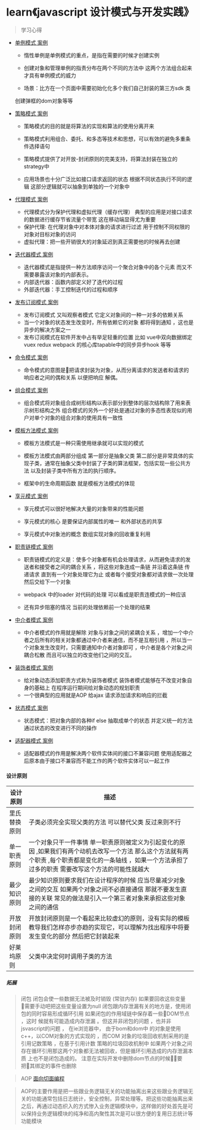 learn《javascript 设计模式与开发实践》
=========

> 学习心得 

- [单例模式 案例](https://github.com/FreemenL/js-design_pattern/tree/master/%E5%8D%95%E4%BE%8B%E6%A8%A1%E5%BC%8F)

    
    *  惰性单例是单例模式的重点，是指在需要的时候才创建实例 

    *  创建对象和管理单例的指责分布在两个不同的方法中 这两个方法组合起来才具有单例模式的威力

    * 场景：比方在一个页面中需要初始化化多个我们自己封装的第三方sdk 类 

    创建弹框的dom对象等等

- [策略模式 案例](https://github.com/FreemenL/js-design_pattern/tree/master/%E7%AD%96%E7%95%A5%E6%A8%A1%E5%BC%8F)

    
    *  策略模式的目的就是将算法的实现和算法的使用分离开来

    *  策略模式利用组合、委托、和多态等技术和思想，可以有效的避免多重条件选择语句

    *  策略模式提供了对开放-封闭原则的完美支持，将算法封装在独立的strategy中

    *  应用场景也十分广泛比如接口请求返回的状态 根据不同状态执行不同的逻辑 这部分逻辑就可以抽象到单独的一个对象中 

- [代理模式 案例](https://github.com/FreemenL/js-design_pattern/tree/master/%E4%BB%A3%E7%90%86%E6%A8%A1%E5%BC%8F)

	* 代理模式分为保护代理和虚拟代理（缓存代理） 典型的应用是对接口请求的数据进行缓存节省流量个带宽 这在移动端显得尤为重要
	* 保护代理: 在代理对象中对本体对象的请求进行过滤 用于控制不同权限的对象对目标对象的访问
	* 虚拟代理：把一些开销很大的对象延迟到真正需要他的时候再去创建

    
- [迭代器模式 案例](https://github.com/FreemenL/js-design_pattern/tree/master/%E8%BF%AD%E4%BB%A3%E5%99%A8%E6%A8%A1%E5%BC%8F)

    * 迭代器模式是指提供一种方法顺序访问一个聚合对象中的各个元素 而又不需要暴露该对象的内部表示。 
    * 内部迭代器：函数内部定义好了迭代的过程
    * 外部迭代器：手工控制迭代的过程和顺序 

- [发布订阅模式 案例](https://github.com/FreemenL/js-design_pattern/tree/master/%E5%8F%91%E5%B8%83%E8%AE%A2%E9%98%85%E6%A8%A1%E5%BC%8F)

	* 发布订阅模式 又叫观察者模式 它定义对象间的一种一对多的依赖关系 
	* 当一个对象的状态发生改变时，所有依赖它的对象 都将得到通知 ，这也是异步的解决方案之一
	* 发布订阅模式在软件开发中占有举足轻重的位置  比如 vue中双向数据绑定  vuex redux webpack 的核心库tapable中的同步异步hook 等等

- [命令模式 案例](https://github.com/FreemenL/js-design_pattern/tree/master/%E5%91%BD%E4%BB%A4%E6%A8%A1%E5%BC%8F)

    * 命令模式的意图是把请求封装为对象，从而分离请求的发送者和请求的响应者之间的偶和关系 以便把响应  解偶。

- [组合模式 案例](https://github.com/FreemenL/js-design_pattern/tree/master/%E7%BB%84%E5%90%88%E6%A8%A1%E5%BC%8F)
	
	* 组合模式将对象组合成树形结构以表示部分到整体的层次结构除了用来表示树形结构之外 组合模式的另外一个好处是通过对象的多态性表现似的用户对单个对象的组合对象的使用具有一致性

- [模板方法模式 案例](https://github.com/FreemenL/js-design_pattern/blob/master/%E6%A8%A1%E6%9D%BF%E6%96%B9%E6%B3%95%E6%A8%A1%E5%BC%8F/index.html)

	* 模板方法模式是一种只需使用继承就可以实现的模式 

	* 模板方法模式由两部分组成 第一部分是抽象父类 第二部分是非常具体的实现子类，通常在抽象父类中封装了子类的算法框架，包括实现一些公共方法 以及封装子类中所有方法的执行顺序。

	* 框架中的生命周期函数 就是模板方法模式的体现

- [享元模式 案例](https://github.com/FreemenL/js-design_pattern/tree/master/%E4%BA%AB%E5%85%83%E6%A8%A1%E5%BC%8F) 

	* 享元模式可以很好地解决大量的对象带来的性能问题 

	* 享元模式的核心 是要保证内部属性的唯一 和外部状态的共享 

	* 享元模式中对象池的概念  数组实现对象的回收重复利用 

- [职责链模式 案例](https://github.com/FreemenL/js-design_pattern/tree/master/%E8%81%8C%E8%B4%A3%E9%93%BE%E6%A8%A1%E5%BC%8F)

	* 职责链模式的定义是：使多个对象都有机会处理请求，从而避免请求的发送者和接受者之间的耦合关系 ，将这些对象连成一条链 并沿着这条链 传递请求 直到有一个对象处理它为止 或者每个接受对象都对请求做一次处理然后交给下一个对象   

	* webpack 中的loader 对代码的处理 可以看成是职责连模式的一种应该   

	* 还有异步阻塞的情况   当前的处理依赖前一个处理的结果  

- [中介者模式 案例](https://github.com/FreemenL/js-design_pattern/tree/master/%E4%B8%AD%E4%BB%8B%E8%80%85%E6%A8%A1%E5%BC%8F)

	* 中介者模式的作用就是解除 对象与对象之间的紧耦合关系 ，增加一个中介者之后所有的相关对象都通过中介者来通信，而不是互相引用 ，所以当一个对象发生改变时，只需要通知中介者对象即可 ，中介者是各个对象之间耦合松散 而且可以独立的改变他们之间的交互。

- [装饰者模式 案例](https://github.com/FreemenL/js-design_pattern/tree/master/%E8%A3%85%E9%A5%B0%E8%80%85%E6%A8%A1%E5%BC%8F)

	* 给对象动态添加职责方式称为装饰者模式 装饰者模式能够在不改变对象自身的基础上 在程序运行期间给对象动态的规划职责 
    * 一个很典型的应用就是AOP  给ajax 请求添加请求和响应的拦截

- [状态模式 案例](https://github.com/FreemenL/js-design_pattern/tree/master/%E7%8A%B6%E6%80%81%E6%A8%A1%E5%BC%8F)

	* 状态模式：把对象内部的各种if else 抽取成单个的状态 并定义统一的方法 通过状态的改变进行不同的操作 

- [适配器模式 案例](https://github.com/FreemenL/js-design_pattern/tree/master/适配器模式) 

	* 适配器模式的作用是解决两个软件实体间的接口不兼容问题 使用适配器之后原本由于接口不兼容而不能工作的两个软件实体可以一起工作



#### 设计原则

| 设计原则 | 描述 |
|------------------|-----------|
| 里氏替换原则 |子类必须完全实现父类的方法 可以替代父类 反过来则不行|
| 单一职责原则 | 一个对象只干一件事情 单一职责原则被定义为引起变化的原因 ,如果我们有两个动机去改写一个方法 那么这个方法就有两个职责 ,每个职责都是变化的一条轴线 ，如果一个方法承担了过多的职责 需要改写这个方法的可能性就越大|
|最少知识原则|最少知识原则要求我们在设计程序的时候 应当尽量减少对象之间的交互 如果两个对象之间不必直接通信 那就不要发生直接的关联  常见的做法是引入一个第三者对象来承担这些对象之间的通信|
|开放封闭原则|开放封闭原则是一个看起来比较虚幻的原则，没有实际的模板教导我们怎样亦步亦趋的实现它，可以理解为找出程序中将要发生变化的部分 然后把它封装起来|
|好莱坞原则|父类中决定何时调用子类的方法|


##### 拓展 
> 闭包
> 闭包会使一些数据无法被及时销毁 (常驻内存) 如果要回收这些变量 需要手动吧把这些变量设置为null 
> 闭包跟内存泄漏有关的地方是，使用闭包的同时容易形成循环引用 如果闭包的作用域链中保存着一些DOM节点 ，这时
> 候就有可能造成内存泄漏 。但这并非闭包的问题 ，也并非jsvascript的问题 ， 在ie浏览器中， 由于bom和dom中
> 的对象是使用c++，以COM对象的方式实现的 ，而COM 对象的垃圾回收机制采用的是引用记数策略 ，在基于引用计数
> 策略的垃圾回收机制中 如果两个对象之间存在循环引用那这两个对象都无法被回收，但是循环引用造成的内存泄漏本质
> 上也不是闭包造成的。  注意在实际开发中删除dom节点的时候要把其绑定的事件也删除

>AOP [面向切面编程](https://github.com/FreemenL/js-design_pattern/blob/master/%E8%A3%85%E9%A5%B0%E8%80%85%E6%A8%A1%E5%BC%8F/AOP.html)

>AOP的主要作用是把一些跟业务逻辑无关的功能抽离出来这些跟业务逻辑无关的功能通常包括日志统计，安全控制，异常处理等。把这些功能抽离出来之后，再通过动态织入的方式惨入业务逻辑模块中，这样做的好处首先是可以保持业务逻辑模块的纯净和高内聚性其次是可以很方便的复用日志统计等功能模块
